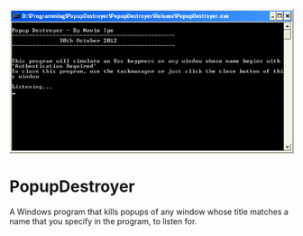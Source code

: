 ![Alt text](images/popupDestroyer.png?raw=true "Popup Destroyer")

PopupDestroyer
==============

A Windows program that kills popups of any window whose title matches a name that you specify in the program, to listen for. 
